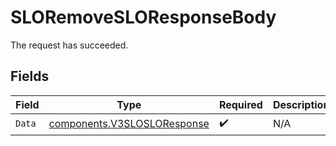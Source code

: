 # SLORemoveSLOResponseBody

The request has succeeded.


## Fields

| Field                                                                      | Type                                                                       | Required                                                                   | Description                                                                |
| -------------------------------------------------------------------------- | -------------------------------------------------------------------------- | -------------------------------------------------------------------------- | -------------------------------------------------------------------------- |
| `Data`                                                                     | [components.V3SLOSLOResponse](../../models/components/v3slosloresponse.md) | :heavy_check_mark:                                                         | N/A                                                                        |